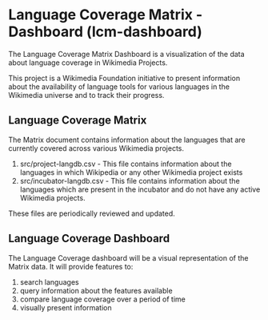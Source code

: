 Language Coverage Matrix - Dashboard (lcm-dashboard)
====================================================

The Language Coverage Matrix Dashboard is a visualization of the data about language coverage in Wikimedia Projects.


This project is a Wikimedia Foundation initiative to present information about the availability of language tools for various languages in the Wikimedia universe and to track their progress. 


Language Coverage Matrix
------------------------

The Matrix document contains information about the languages that are currently covered across various Wikimedia projects. 

1. src/project-langdb.csv - This file contains information about the languages in which Wikipedia or any other Wikimedia project exists
2. src/incubator-langdb.csv - This file contains information about the languages which are present in the incubator and do not have any active Wikimedia projects.

These files are periodically reviewed and updated.

Language Coverage Dashboard
---------------------------

The Language Coverage dashboard will be a visual representation of the Matrix data. It will provide features to:

1. search languages
2. query information about the features available
3. compare language coverage over a period of time
4. visually present information
